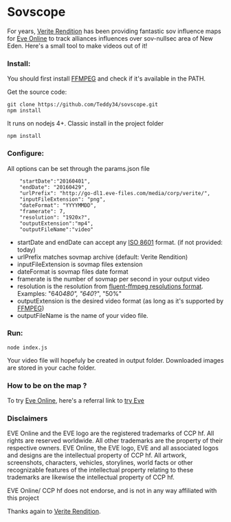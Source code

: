 # Sovscope
For years, [Verite Rendition] has been providing fantastic sov influence maps for [Eve Online] to track alliances influences over sov-nullsec area of New Eden.
Here's a small tool to make videos out of it!
### Install:

You should first install [FFMPEG] and check if it's available in the PATH.

Get the source code:
```
git clone https://github.com/Teddy34/sovscope.git
npm install
```

It runs on nodejs 4+. Classic install in the project folder
```
npm install
```

### Configure:
All options can be set through the params.json file
```
  	"startDate":"20160401",
    "endDate": "20160429",
    "urlPrefix": "http://go-dl1.eve-files.com/media/corp/verite/",
    "inputFileExtension": "png",
    "dateFormat": "YYYYMMDD",
    "framerate": 7,
    "resolution": "1920x?",
    "outputExtension":"mp4",  
    "outputFileName":"video"
```
* startDate and endDate can accept any [ISO 8601] format. (if not provided: today)
* urlPrefix matches sovmap archive (default: Verite Rendition)
* inputFileExtension is sovmap files extension
* dateFormat is sovmap files date format 
* framerate is the number of sovmap per second in your output video
* resolution is the resolution from [fluent-ffmpeg resolutions format]. Examples: "640*480", "640*?", "50%"
* outputExtension is the desired video format (as long as it's supported by [FFMPEG])
* outputFileName is the name of your video file.

### Run:
```
node index.js
```

Your video file will hopefuly be created in output folder.
Downloaded images are stored in your cache folder.

### How to be on the map ?

To try [Eve Online], here's a referral link to [try Eve]

### Disclaimers

EVE Online and the EVE logo are the registered trademarks of CCP hf. All rights are reserved worldwide. All other trademarks are the property of their respective owners. EVE Online, the EVE logo, EVE and all associated logos and designs are the intellectual property of CCP hf. All artwork, screenshots, characters, vehicles, storylines, world facts or other recognizable features of the intellectual property relating to these trademarks are likewise the intellectual property of CCP hf.

EVE Online/ CCP hf does not endorse, and is not in any way affiliated with this project

Thanks again to [Verite Rendition].

[ISO 8601]: <http://en.wikipedia.org/wiki/ISO_8601>
[FFMPEG]: <https://ffmpeg.zeranoe.com/builds/>
[Verite Rendition]: <sov.space>
[fluent-ffmpeg resolutions format]: <https://github.com/fluent-ffmpeg/node-fluent-ffmpeg#video-frame-size-options>
[Eve Online]: https://www.eveonline.com/
[try Eve]: http://secure.eveonline.com/trial/?invc=30c46ce9-891f-44a8-8558-28cc8d204efe&action=buddy